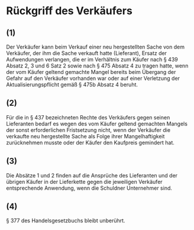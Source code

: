 # Rückgriff des Verkäufers



## (1)

 Der Verkäufer kann beim Verkauf einer neu hergestellten Sache von dem Verkäufer, der ihm die Sache verkauft hatte (Lieferant), Ersatz der Aufwendungen verlangen, die er im Verhältnis zum Käufer nach § 439 Absatz 2, 3 und 6 Satz 2 sowie nach § 475 Absatz 4 zu tragen hatte, wenn der vom Käufer geltend gemachte Mangel bereits beim Übergang der Gefahr auf den Verkäufer vorhanden war oder auf einer Verletzung der Aktualisierungspflicht gemäß § 475b Absatz 4 beruht.

## (2)

 Für die in § 437 bezeichneten Rechte des Verkäufers gegen seinen Lieferanten bedarf es wegen des vom Käufer geltend gemachten Mangels der sonst erforderlichen Fristsetzung nicht, wenn der Verkäufer die verkaufte neu hergestellte Sache als Folge ihrer Mangelhaftigkeit zurücknehmen musste oder der Käufer den Kaufpreis gemindert hat.

## (3)

 Die Absätze 1 und 2 finden auf die Ansprüche des Lieferanten und der übrigen Käufer in der Lieferkette gegen die jeweiligen Verkäufer entsprechende Anwendung, wenn die Schuldner Unternehmer sind.

## (4)

 § 377 des Handelsgesetzbuchs bleibt unberührt. 

